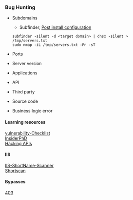 ### Bug Hunting

- Subdomains
    - Subfinder, [Post install configuration](https://docs.projectdiscovery.io/tools/subfinder/install#post-install-configuration)
    ```shell
    subfinder -silent -d <target domain> | dnsx -silent > /tmp/servers.txt
    sudo nmap -iL /tmp/servers.txt -Pn -sT 
    ```

- Ports
- Server version
- Applications
- API
- Third party
- Source code
- Business logic error

#### Learning resources 

[vulnerability-Checklist](https://github.com/Az0x7/vulnerability-Checklist/tree/main) <br>
[InsiderPhD](https://www.youtube.com/@InsiderPhD/videos) <br>
[Hacking APIs](https://www.amazon.com/Hacking-APIs-Application-Programming-Interfaces/dp/1718502443)

#### IIS

[IIS-ShortName-Scanner](https://github.com/irsdl/iis-shortname-scanner) <br>
[Shortscan](https://github.com/bitquark/shortscan)

#### Bypasses

[403](https://github.com/iamj0ker/bypass-403)